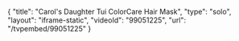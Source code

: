 {
    "title": "Carol's Daughter Tui ColorCare Hair Mask",
    "type": "solo",
    "layout": "iframe-static",
    "videoId": "99051225",
    "url": "\/tvpembed\/99051225"
}